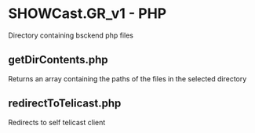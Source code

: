 # SHOWCast.GR_v1 - PHP
Directory containing bsckend php files 

## getDirContents.php
Returns an array containing the paths of the files in the selected directory

## redirectToTelicast.php
Redirects to self telicast client


